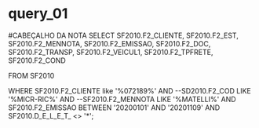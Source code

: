 # query_01
#CABEÇALHO DA NOTA
SELECT 
	SF2010.F2_CLIENTE, SF2010.F2_EST, SF2010.F2_MENNOTA, SF2010.F2_EMISSAO, SF2010.F2_DOC, SF2010.F2_TRANSP, SF2010.F2_VEICUL1, 
	SF2010.F2_TPFRETE, SF2010.F2_COND

FROM SF2010

WHERE
	SF2010.F2_CLIENTE like '%072189%' AND
	--SD2010.F2_COD LIKE '%MICR-RIC%' AND
	--SF2010.F2_MENNOTA LIKE '%MATELLI%' AND
	SF2010.F2_EMISSAO BETWEEN '20200101' AND '20201109' AND
	SF2010.D_E_L_E_T_ <> '*';
